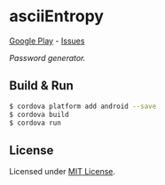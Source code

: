 # asciiEntropy
[Google Play] - [Issues]

_Password generator._

[Google Play]: https://play.google.com/store/apps/details?id=com.metaist.asciientropy
[Issues]: https://github.com/30Apps30Days/02-asciientropy/issues

## Build & Run
```bash
$ cordova platform add android --save
$ cordova build
$ cordova run
```

## License
Licensed under [MIT License].

[MIT License]: http://opensource.org/licenses/MIT
